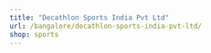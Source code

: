 ```yaml
---
title: "Decathlon Sports India Pvt Ltd"
url: /bangalore/decathlon-sports-india-pvt-ltd/
shop: sports
---
```

